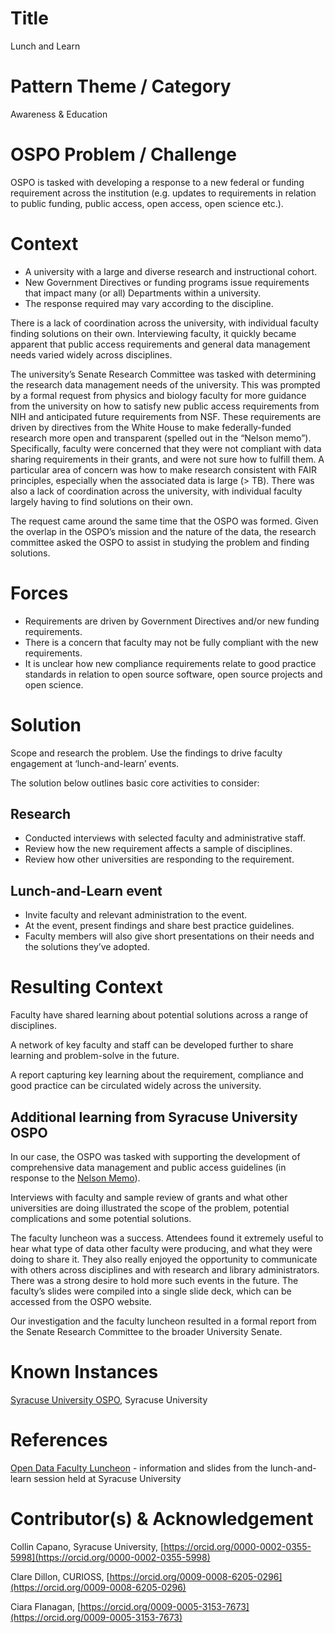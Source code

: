 # Title

Lunch and Learn

# Pattern Theme / Category

Awareness & Education

# OSPO Problem / Challenge

OSPO is tasked with developing a response to a new federal or funding requirement across the institution (e.g. updates to requirements in relation to public funding, public access, open access, open science etc.).

# Context

* A university with a large and diverse research and instructional cohort.
* New Government Directives or funding programs issue requirements that impact many (or all) Departments within a university.   
* The response required may vary according to the discipline.

There is a lack of coordination across the university, with individual faculty finding solutions on their own. Interviewing faculty, it quickly became apparent that public access requirements and general data management needs varied widely across disciplines.

The university’s Senate Research Committee was tasked with determining the research data management needs of the university. This was prompted by a formal request from physics and biology faculty for more guidance from the university on how to satisfy new public access requirements from NIH and anticipated future requirements from NSF. These requirements are driven by directives from the White House to make federally-funded research more open and transparent (spelled out in the “Nelson memo”). Specifically, faculty were concerned that they were not compliant with data sharing requirements in their grants, and were not sure how to fulfill them. A particular area of concern was how to make research consistent with FAIR principles, especially when the associated data is large (\> TB). There was also a lack of coordination across the university, with individual faculty largely having to find solutions on their own. 

The request came around the same time that the OSPO was formed. Given the overlap in the OSPO’s mission and the nature of the data, the research committee asked the OSPO to assist in studying the problem and finding solutions.

# Forces

* Requirements are driven by Government Directives and/or new funding requirements.
* There is a concern that faculty may not be fully compliant with the new requirements.
* It is unclear how new compliance requirements relate to good practice standards in relation to open source software, open source projects and open science.

# Solution

Scope and research the problem. Use the findings to drive faculty engagement at ‘lunch-and-learn’ events.

The solution below outlines basic core activities to consider:

## Research

* Conducted interviews with selected faculty and administrative staff.  
* Review how the new requirement affects a sample of disciplines.  
* Review how other universities are responding to the requirement.

## Lunch-and-Learn event

* Invite faculty and relevant administration to the event.   
* At the event, present findings and share best practice guidelines.  
* Faculty members will also give short presentations on their needs and the solutions they’ve adopted.

# Resulting Context

Faculty have shared learning about potential solutions across a range of disciplines. 

A network of key faculty and staff can be developed further to share learning and problem-solve in the future. 

A report capturing key learning about the requirement, compliance and good practice can be circulated widely across the university.

## Additional learning from Syracuse University OSPO

In our case, the OSPO was tasked with supporting the development of comprehensive data management and public access guidelines (in response to the [Nelson Memo](https://www.whitehouse.gov/wp-content/uploads/2023/01/01-2023-Memorandum_on_Framework_Delivery.pdf)).

Interviews with faculty and sample review of grants and what other universities are doing illustrated the scope of the problem, potential complications and some potential solutions. 

The faculty luncheon was a success. Attendees found it extremely useful to hear what type of data other faculty were producing, and what they were doing to share it. They also really enjoyed the opportunity to communicate with others across disciplines and with research and library administrators. There was a strong desire to hold more such events in the future. The faculty’s slides were compiled into a single slide deck, which can be accessed from the OSPO website.

Our investigation and the faculty luncheon resulted in a formal report from the Senate Research Committee to the broader University Senate.   

# Known Instances

[Syracuse University OSPO](https://opensource.syracuse.edu/), Syracuse University

# References

[Open Data Faculty Luncheon](https://opensource.syracuse.edu/events/open-data-faculty-luncheon/) \- information and slides from the lunch-and-learn session held at Syracuse University

# Contributor(s) & Acknowledgement

Collin Capano, Syracuse University, [https://orcid.org/0000-0002-0355-5998](https://orcid.org/0000-0002-0355-5998)

Clare Dillon, CURIOSS, [https://orcid.org/0009-0008-6205-0296](https://orcid.org/0009-0008-6205-0296)

Ciara Flanagan, [https://orcid.org/0009-0005-3153-7673](https://orcid.org/0009-0005-3153-7673)
